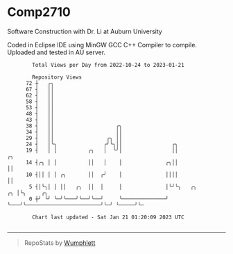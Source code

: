 # Comp2710
Software Construction with Dr. Li at Auburn University

Coded in Eclipse IDE using MinGW GCC C++ Compiler to compile.
Uploaded and tested in AU server.

```
        Total Views per Day from 2022-10-24 to 2023-01-21

        Repository Views
      72 ┼   ╭╮
      67 ┤   ││
      62 ┤   ││
      58 ┤   ││
      53 ┤   ││
      48 ┤   ││
      43 ┤   ││
      38 ┤   ││                    ╭╮
      34 ┤   ││                    ││
      29 ┤   ││                 ╭╮ ││
      24 ┤   │╰╮               ╭╯╰╮││                ╭╮
      19 ┤   │ │          ╭╮   │  ╰╯│                ││                                 ╭╮
      14 ┤╭╮ │ │          ││   │    │              ╭╮││                                 ││
      10 ┤││ │ │ ╭╮       ││  ╭╯    │              ││││                                 ││
       5 ┤│╰╮│ │ ││   ╭╮  ││  │     │              │╰╯╰╮   ╭╮                        ╭╮ │╰╮     ╭╮
       0 ┼╯ ╰╯ ╰─╯╰───╯╰──╯╰──╯     ╰──────────────╯   ╰───╯╰────────────────────────╯╰─╯ ╰─────╯╰─

        Chart last updated - Sat Jan 21 01:20:09 2023 UTC
        
```

---

> RepoStats by [Wumphlett](https://github.com/Wumphlett)
